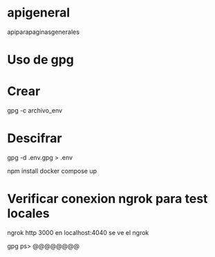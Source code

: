 # apigeneral

apiparapaginasgenerales

# Uso de gpg

# Crear

gpg -c archivo_env

# Descifrar

gpg -d .env.gpg > .env

npm install
docker compose up

# Verificar conexion ngrok para test locales

ngrok http 3000
en localhost:4040 se ve el ngrok

gpg ps> @@@@@@@@
